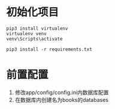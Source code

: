 # 初始化项目

```shell
pip3 install virtualenv
virtualenv venv
venv\Scripts\activate

pip3 install -r requirements.txt
```

# 前置配置
1. 修改app/config/config.ini内数据库配置
2. 在数据库内创建名为books的databases